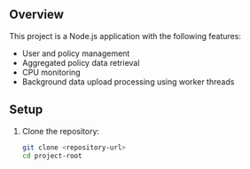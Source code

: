 
## Overview
This project is a Node.js application with the following features:
- User and policy management
- Aggregated policy data retrieval
- CPU monitoring
- Background data upload processing using worker threads

## Setup

1. Clone the repository:
   ```sh
   git clone <repository-url>
   cd project-root
